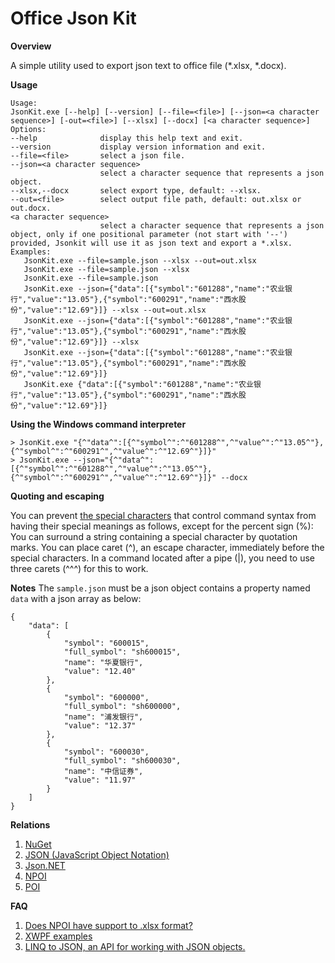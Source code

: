 # Office Json Kit

**Overview**

A simple utility used to export json text to office file (*.xlsx, *.docx).

**Usage**

    Usage:
    JsonKit.exe [--help] [--version] [--file=<file>] [--json=<a character sequence>] [-out=<file>] [--xlsx] [--docx] [<a character sequence>]
    Options:
    --help              display this help text and exit.
    --version           display version information and exit.
    --file=<file>       select a json file.
    --json=<a character sequence>
                        select a character sequence that represents a json object.
    --xlsx,--docx       select export type, default: --xlsx.
    --out=<file>        select output file path, default: out.xlsx or out.docx.
    <a character sequence>
                        select a character sequence that represents a json object, only if one positional parameter (not start with '--') provided, Jsonkit will use it as json text and export a *.xlsx.
    Examples:
       JsonKit.exe --file=sample.json --xlsx --out=out.xlsx
       JsonKit.exe --file=sample.json --xlsx
       JsonKit.exe --file=sample.json
       JsonKit.exe --json={"data":[{"symbol":"601288","name":"农业银行","value":"13.05"},{"symbol":"600291","name":"西水股份","value":"12.69"}]} --xlsx --out=out.xlsx
       JsonKit.exe --json={"data":[{"symbol":"601288","name":"农业银行","value":"13.05"},{"symbol":"600291","name":"西水股份","value":"12.69"}]} --xlsx
       JsonKit.exe --json={"data":[{"symbol":"601288","name":"农业银行","value":"13.05"},{"symbol":"600291","name":"西水股份","value":"12.69"}]}
       JsonKit.exe {"data":[{"symbol":"601288","name":"农业银行","value":"13.05"},{"symbol":"600291","name":"西水股份","value":"12.69"}]}

**Using the Windows command interpreter**

    > JsonKit.exe "{^"data^":[{^"symbol^":^"601288^",^"value^":^"13.05^"},{^"symbol^":^"600291^",^"value^":^"12.69^"}]}"
    > JsonKit.exe --json="{^"data^":[{^"symbol^":^"601288^",^"value^":^"13.05^"},{^"symbol^":^"600291^",^"value^":^"12.69^"}]}" --docx

**Quoting and escaping**

You can prevent [the special characters](https://en.wikibooks.org/wiki/Windows_Batch_Scripting#Quoting_and_escaping "Quoting_and_escaping") that control command syntax from having their special meanings as follows, except for the percent sign (%):
    You can surround a string containing a special character by quotation marks.
    You can place caret (^), an escape character, immediately before the special characters. In a command located after a pipe (|), you need to use three carets (^^^) for this to work.

**Notes**
The `sample.json` must be a json object contains a property named `data` with a json array as below:

    {
        "data": [
            {
                "symbol": "600015",
                "full_symbol": "sh600015",
                "name": "华夏银行",
                "value": "12.40"
            },
            {
                "symbol": "600000",
                "full_symbol": "sh600000",
                "name": "浦发银行",
                "value": "12.37"
            },
            {
                "symbol": "600030",
                "full_symbol": "sh600030",
                "name": "中信证券",
                "value": "11.97"
            }
        ]
    }

**Relations**

1. [NuGet](https://www.nuget.org/ "NuGet is the package manager for the Microsoft development platform including .NET.")
1. [JSON (JavaScript Object Notation)](http://json.org/ "JSON (JavaScript Object Notation) is a lightweight data-interchange format.")
1. [Json.NET](http://www.newtonsoft.com/json "Popular high-performance JSON framework for .NET")
1. [NPOI](http://npoi.codeplex.com/ "A .NET version of POI Java project at http://poi.apache.org/.")
1. [POI](http://poi.apache.org/ "Apache POI - the Java API for Microsoft Documents")

**FAQ**

1. [Does NPOI have support to .xlsx format?](http://stackoverflow.com/questions/16079956/does-npoi-have-support-to-xlsx-format)
1. [XWPF examples](http://svn.apache.org/repos/asf/poi/trunk/src/examples/src/org/apache/poi/xwpf/)
1. [LINQ to JSON, an API for working with JSON objects.](http://www.newtonsoft.com/json/help/html/LINQtoJSON.htm "LINQ to JSON is an API for working with JSON objects.")
